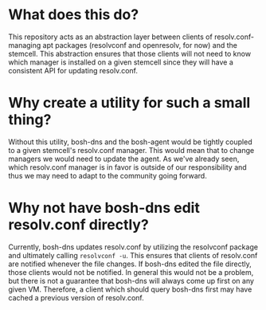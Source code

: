# What does this do?

This repository acts as an abstraction layer between clients of
resolv.conf-managing apt packages (resolvconf and openresolv, for now) and the
stemcell. This abstraction ensures that those clients will not need to know
which manager is installed on a given stemcell since they will have a consistent
API for updating resolv.conf.

# Why create a utility for such a small thing?

Without this utility, bosh-dns and the bosh-agent would be tightly coupled to a
given stemcell's resolv.conf manager. This would mean that to change managers
we would need to update the agent. As we've already seen, which resolv.conf
manager is in favor is outside of our responsibility and thus we may need to
adapt to the community going forward.

# Why not have bosh-dns edit resolv.conf directly?

Currently, bosh-dns updates resolv.conf by utilizing the resolvconf package and
ultimately calling `resolvconf -u`. This ensures that clients of resolv.conf
are notified whenever the file changes. If bosh-dns edited the file directly,
those clients would not be notified. In general this would not be a problem,
but there is not a guarantee that bosh-dns will always come up first on any
given VM. Therefore, a client which should query bosh-dns first may have cached
a previous version of resolv.conf.
